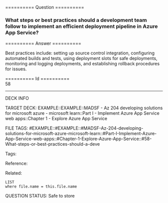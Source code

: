 ========== Question ==========  

### What steps or best practices should a development team follow to implement an efficient deployment pipeline in Azure App Service?  

========== Answer ==========  

Best practices include: setting up source control integration, configuring
automated builds and tests, using deployment slots for safe deployments,
monitoring and logging deployments, and establishing rollback procedures for
issues.

========== Id ==========  
58

---

DECK INFO

TARGET DECK: EXAMPLE::EXAMPLE::MADSF - Az 204 developing solutions for microsoft azure - microsoft learn::Part I - Implement Azure App Service web apps::Chapter 1 - Explore Azure App Service

FILE TAGS: #EXAMPLE::#EXAMPLE::#MADSF-Az-204-developing-solutions-for-microsoft-azure-microsoft-learn::#Part-I-Implement-Azure-App-Service-web-apps::#Chapter-1-Explore-Azure-App-Service::#58-What-steps-or-best-practices-should-a-deve

Tags:

Reference:

Related:

```dataview
LIST
where file.name = this.file.name
```
QUESTION STATUS: Safe to store
